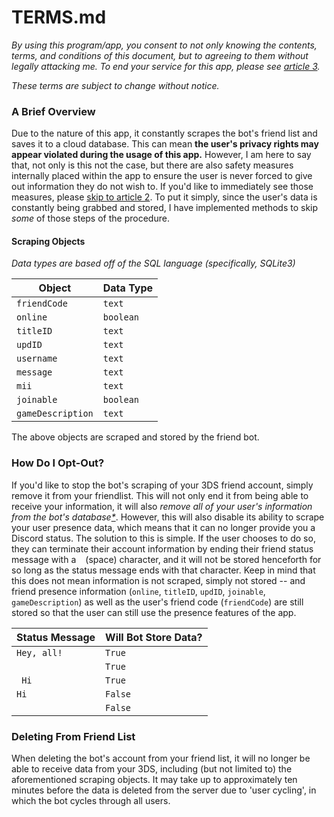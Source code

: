 # TERMS.md

*By using this program/app, you consent to not only knowing the contents, terms, and conditions of this document, but to agreeing to them without legally attacking me. To end your service for this app, please see [article 3](#article3).*

*These terms are subject to change without notice.*

<h3 id = 'intro'>A Brief Overview</h3>

Due to the nature of this app, it constantly scrapes the bot's friend list and saves it to a cloud database. This can mean **the user's privacy rights may appear violated during the usage of this app.** However, I am here to say that, not only is this not the case, but there are also safety measures internally placed within the app to ensure the user is never forced to give out information they do not wish to. If you'd like to immediately see those measures, please [skip to article 2](#article2). To put it simply, since the user's data is constantly being grabbed and stored, I have implemented methods to skip *some* of those steps of the procedure.

#### Scraping Objects
*Data types are based off of the SQL language (specifically, SQLite3)*

| Object | Data Type |
| --- | --- |
| `friendCode` | `text` |
| `online` | `boolean` |
| `titleID` | `text` |
| `updID` | `text` |
| `username` | `text` |
| `message` | `text` |
| `mii` | `text` |
| `joinable` | `boolean` |
| `gameDescription` | `text` |

The above objects are scraped and stored by the friend bot.

<h3 id = 'article2'>How Do I Opt-Out?</h3>

If you'd like to stop the bot's scraping of your 3DS friend account, simply remove it from your friendlist. This will not only end it from being able to receive your information, it will also *remove all of your user's information from the bot's database[\*](#article3)*. However, this will also disable its ability to scrape your user presence data, which means that it can no longer provide you a Discord status. The solution to this is simple. If the user chooses to do so, they can terminate their account information by ending their friend status message with a ` ` (space) character, and it will not be stored henceforth for so long as the status message ends with that character. Keep in mind that this does not mean information is not scraped, simply not stored -- and friend presence information (`online`, `titleID`, `updID`, `joinable`, `gameDescription`) as well as the user's friend code (`friendCode`) are still stored so that the user can still use the presence features of the app.

| Status Message | Will Bot Store Data? |
| --- | --- |
| `Hey, all!` | `True` |
|  | `True` |
| ` Hi` | `True` |
| `Hi ` | `False` |
| ` ` | `False` |

<h3 id = 'article3'>Deleting From Friend List</h3>

When deleting the bot's account from your friend list, it will no longer be able to receive data from your 3DS, including (but not limited to) the aforementioned scraping objects. It may take up to approximately ten minutes before the data is deleted from the server due to 'user cycling', in which the bot cycles through all users.
